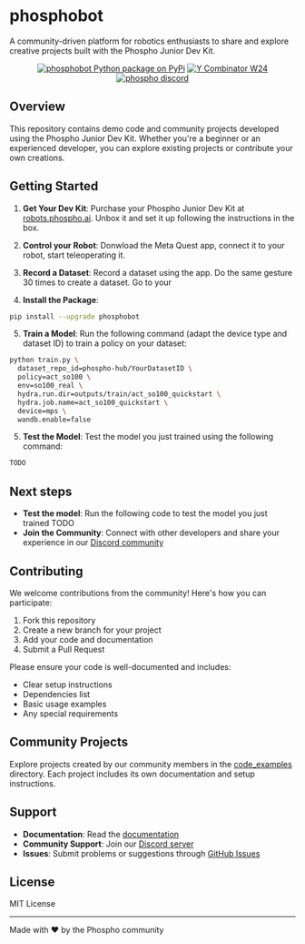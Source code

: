 # phosphobot

A community-driven platform for robotics enthusiasts to share and explore creative projects built with the Phospho Junior Dev Kit.

<div align="center">

<a href="https://pypi.org/project/phosphobot/"><img src="https://img.shields.io/pypi/v/phosphobot?style=flat-square&label=pypi+phospho" alt="phosphobot Python package on PyPi"></a>
<a href="https://www.ycombinator.com/companies/phospho"><img src="https://img.shields.io/badge/Y%20Combinator-W24-orange?style=flat-square" alt="Y Combinator W24"></a>
<a href="https://discord.gg/cbkggY6NSK"><img src="https://img.shields.io/discord/1106594252043071509" alt="phospho discord"></a>

</div>

## Overview

This repository contains demo code and community projects developed using the Phospho Junior Dev Kit. Whether you're a beginner or an experienced developer, you can explore existing projects or contribute your own creations.

## Getting Started

1. **Get Your Dev Kit**: Purchase your Phospho Junior Dev Kit at [robots.phospho.ai](https://robots.phospho.ai). Unbox it and set it up following the instructions in the box.

2. **Control your Robot**: Donwload the Meta Quest app, connect it to your robot, start teleoperating it.

3. **Record a Dataset**: Record a dataset using the app. Do the same gesture 30 times to create a dataset. Go to your

4. **Install the Package**:

```bash
pip install --upgrade phosphobot
```

5. **Train a Model**: Run the following command (adapt the device type and dataset ID) to train a policy on your dataset:

```bash
python train.py \
  dataset_repo_id=phospho-hub/YourDatasetID \
  policy=act_so100 \
  env=so100_real \
  hydra.run.dir=outputs/train/act_so100_quickstart \
  hydra.job.name=act_so100_quickstart \
  device=mps \
  wandb.enable=false
```

5. **Test the Model**: Test the model you just trained using the following command:

```bash
TODO
```

## Next steps

- **Test the model**: Run the following code to test the model you just trained TODO
- **Join the Community**: Connect with other developers and share your experience in our [Discord community](https://discord.gg/cbkggY6NSK)

## Contributing

We welcome contributions from the community! Here's how you can participate:

1. Fork this repository
2. Create a new branch for your project
3. Add your code and documentation
4. Submit a Pull Request

Please ensure your code is well-documented and includes:

- Clear setup instructions
- Dependencies list
- Basic usage examples
- Any special requirements

## Community Projects

Explore projects created by our community members in the [code_examples](./code_examples) directory. Each project includes its own documentation and setup instructions.

## Support

- **Documentation**: Read the [documentation](https://docs.phospho.ai)
- **Community Support**: Join our [Discord server](https://discord.gg/cbkggY6NSK)
- **Issues**: Submit problems or suggestions through [GitHub Issues](https://github.com/phospho-app/phosphobot/issues)

## License

MIT License

---

Made with ❤️ by the Phospho community
